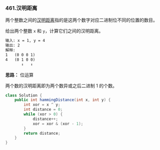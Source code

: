 ### 461.汉明距离

两个整数之间的[汉明距离](https://baike.baidu.com/item/汉明距离)指的是这两个数字对应二进制位不同的位置的数目。

给出两个整数 `x` 和 `y`，计算它们之间的汉明距离。

``` markdown
输入: x = 1, y = 4
输出: 2
解释:
1   (0 0 0 1)
4   (0 1 0 0)
       ↑   ↑
```



**思路：** 位运算

两个数的汉明距离即为两个数异或之后二进制 1 的个数。

``` java
class Solution {
    public int hammingDistance(int x, int y) {
        int xor = x ^ y;
        int distance = 0;
        while (xor > 0) {
            distance++;
            xor = xor & (xor - 1);
        }
        return distance;
    }
}
```

